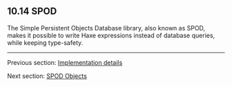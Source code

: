 ## 10.14 SPOD

The Simple Persistent Objects Database library, also known as SPOD, makes it possible to write Haxe expressions instead of database queries, while keeping type-safety.

---

Previous section: [Implementation details](std-remoting-implementation-details.md)

Next section: [SPOD Objects](std-spod-objects.md)